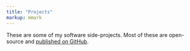 ```yaml
---
title: "Projects"
markup: mmark
---
```


These are some of my software side-projects. Most of these are open-source and
[published on GitHub](https://github.com/edduarte).
